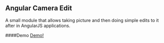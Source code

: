 ## Angular Camera Edit

A small module that allows taking picture and then doing simple edits to it after in AngularJS applications.

####Demo
[Demo!](https://snulvin.github.io/ulv-camera-edit)


